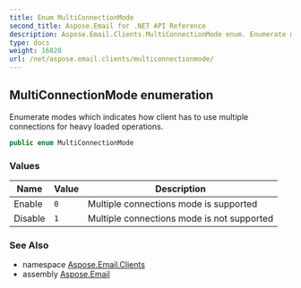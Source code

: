 ```yaml
---
title: Enum MultiConnectionMode
second_title: Aspose.Email for .NET API Reference
description: Aspose.Email.Clients.MultiConnectionMode enum. Enumerate modes which indicates how client has to use multiple connections for heavy loaded operations
type: docs
weight: 16820
url: /net/aspose.email.clients/multiconnectionmode/
---
```

## MultiConnectionMode enumeration

Enumerate modes which indicates how client has to use multiple connections for heavy loaded operations.

```csharp
public enum MultiConnectionMode
```

### Values

| Name | Value | Description |
| --- | --- | --- |
| Enable | `0` | Multiple connections mode is supported |
| Disable | `1` | Multiple connections mode is not supported |

### See Also

* namespace [Aspose.Email.Clients](../../aspose.email.clients/)
* assembly [Aspose.Email](../../)


